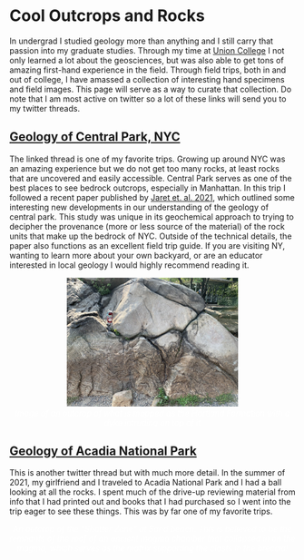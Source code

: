 # Cool Outcrops and Rocks
In undergrad I studied geology more than anything and I still carry that passion into my graduate studies. Through my time at [Union College](https://www.union.edu/geology) I not only learned a lot about the geosciences, but was also able to get tons of amazing first-hand experience in the field. Through field trips, both in and out of college, I have amassed a collection of interesting hand specimens and field images. This page will serve as a way to curate that collection. Do note that I am most active on twitter so a lot of these links will send you to my twitter threads.

## [Geology of Central Park, NYC](https://twitter.com/plumquat/status/1430973196837269506?s=20&t=C_d62mw0KZ9cgxqMZuWXRg) 
The linked thread is one of my favorite trips. Growing up around NYC was an amazing experience but we do not get too many rocks, at least rocks that are uncovered and easily accessible. Central Park serves as one of the best places to see bedrock outcrops, especially in Manhattan. In this trip I followed a recent paper published by [Jaret et. al. 2021](https://par.nsf.gov/servlets/purl/10232156), which outlined some interesting new developments in our understanding of the geology of central park. This study was unique in its geochemical approach to trying to decipher the provenance (more or less source of the material) of the rock units that make up the bedrock of NYC. Outside of the technical details, the paper also functions as an excellent field trip guide. If you are visiting NY, wanting to learn more about your own backyard, or are an educator interested in local geology I would highly recommend reading it.

 <center><img src="E9vWh4MXMBANGoo.jpeg" width="60%"></center> 
 <center><font color= "white" ><em> Image of an outcrop of what is mapped as the Hartland Formation with a dyke intruding on top of it</em></font></center>
 
## [Geology of Acadia National Park](https://twitter.com/plumquat/status/1429154183387750405?s=20&t=H3uVzCO9f-hzv9bZJgW4Ug)
This is another twitter thread but with much more detail. In the summer of 2021, my girlfriend and I traveled to Acadia National Park and I had a ball looking at all the rocks. I spent much of the drive-up reviewing material from info that I had printed out and books that I had purchased so I went into the trip eager to see these things. This was by far one of my favorite trips. 

 <center><font color= "white" ><em> An outcrop of the "Shatter Zone" at Sand beach. This is believed to be the remnants of the roof of an ancient
 magma chamber that collapsed in on the magma, which serves as the matrix supporting the clasts in the breccia! </em></font></center>
